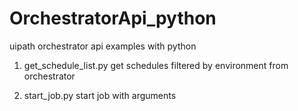 # OrchestratorApi_python
uipath orchestrator api examples with python

1. get_schedule_list.py
  get schedules filtered by environment from orchestrator 

2. start_job.py
  start job with arguments
